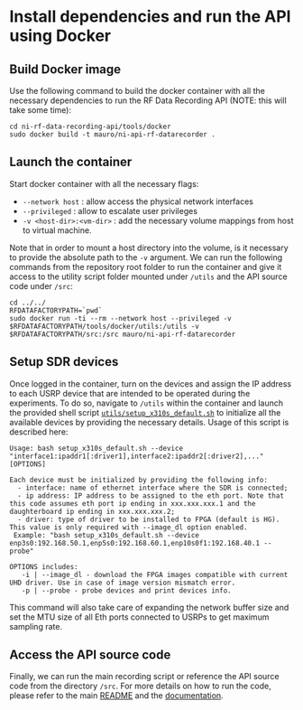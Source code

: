 # Install dependencies and run the API using Docker
## Build Docker image
Use the following command to build the docker container with all the necessary dependencies to run the RF Data Recording API (NOTE: this will take some time):
```
cd ni-rf-data-recording-api/tools/docker
sudo docker build -t mauro/ni-api-rf-datarecorder .
```
## Launch the container
Start docker container with all the necessary flags:
* `--network host` : allow access the physical network interfaces
* `--privileged` : allow to escalate user privileges
* `-v <host-dir>:<vm-dir>` : add the necessary volume mappings from host to virtual machine.

Note that in order to mount a host directory into the volume, is it necessary to provide the absolute path to the `-v` argument. We can run the following commands from the repository root folder to run the container and give it access to the utility script folder mounted under `/utils` and the API source code under `/src`:
```
cd ../../
RFDATAFACTORYPATH=`pwd`
sudo docker run -ti --rm --network host --privileged -v $RFDATAFACTORYPATH/tools/docker/utils:/utils -v $RFDATAFACTORYPATH/src:/src mauro/ni-api-rf-datarecorder
```

## Setup SDR devices
Once logged in the container, turn on the devices and assign the IP address to each USRP device that are intended to be operated during the experiments. To do so, navigate to `/utils` within the container and launch the provided shell script [`utils/setup_x310s_default.sh`](utils/setup_x310s_default.sh) to initialize all the available devices by providing the necessary details. Usage of this script is described here:
```
Usage: bash setup_x310s_default.sh --device "interface1:ipaddr1[:driver1],interface2:ipaddr2[:driver2],..." [OPTIONS]

Each device must be initialized by providing the following info:
  - interface: name of ethernet interface where the SDR is connected;
  - ip address: IP address to be assigned to the eth port. Note that this code assumes eth port ip ending in xxx.xxx.xxx.1 and the daughterboard ip ending in xxx.xxx.xxx.2;
  - driver: type of driver to be installed to FPGA (default is HG). This value is only required with --image_dl option enabled.
 Example: "bash setup_x310s_default.sh --device enp3s0:192.168.50.1,enp5s0:192.168.60.1,enp10s0f1:192.168.40.1 --probe"

OPTIONS includes:
   -i | --image_dl - download the FPGA images compatible with current UHD driver. Use in case of image version mismatch error.
   -p | --probe - probe devices and print devices info.
```
This command will also take care of expanding the network buffer size and set the MTU size of all Eth ports connected to USRPs to get maximum sampling rate.

## Access the API source code
Finally, we can run the main recording script or reference the API source code from the directory `/src`. For more details on how to run the code, please refer to the main [README](../../README.md) and the [documentation](../../docs/Getting_Started_Guide_of_NI_RF_Data_Recording_API.pdf).
